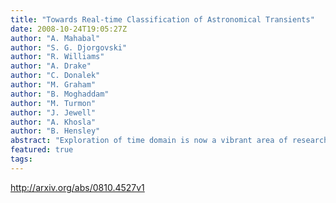 ```yaml
---
title: "Towards Real-time Classification of Astronomical Transients"
date: 2008-10-24T19:05:27Z
author: "A. Mahabal"
author: "S. G. Djorgovski"
author: "R. Williams"
author: "A. Drake"
author: "C. Donalek"
author: "M. Graham"
author: "B. Moghaddam"
author: "M. Turmon"
author: "J. Jewell"
author: "A. Khosla"
author: "B. Hensley"
abstract: "Exploration of time domain is now a vibrant area of research in astronomy, driven by the advent of digital synoptic sky surveys. While panoramic surveys can detect variable or transient events, typically some follow-up observations are needed; for short-lived phenomena, a rapid response is essential. Ability to automatically classify and prioritize transient events for follow-up studies becomes critical as the data rates increase. We have been developing such methods using the data streams from the Palomar-Quest survey, the Catalina Sky Survey and others, using the VOEventNet framework. The goal is to automatically classify transient events, using the new measurements, combined with archival data (previous and multi-wavelength measurements), and contextual information (e.g., Galactic or ecliptic latitude, presence of a possible host galaxy nearby, etc.); and to iterate them dynamically as the follow-up data come in (e.g., light curves or colors). We have been investigating Bayesian methodologies for classification, as well as discriminated follow-up to optimize the use of available resources, including Naive Bayesian approach, and the non-parametric Gaussian process regression. We will also be deploying variants of the traditional machine learning techniques such as Neural Nets and Support Vector Machines on datasets of reliably classified transients as they build up."
featured: true
tags:
---
```

http://arxiv.org/abs/0810.4527v1